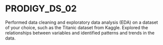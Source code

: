 # PRODIGY_DS_02
Performed data cleaning and exploratory data analysis (EDA) on a dataset of your choice, such as the Titanic dataset from Kaggle. Explored the relationships between variables and identified patterns and trends in the data.
